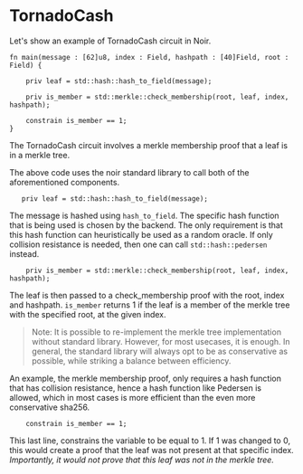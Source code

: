 # TornadoCash

Let's show an example of TornadoCash circuit in Noir.

```rust,noplaypen
fn main(message : [62]u8, index : Field, hashpath : [40]Field, root : Field) {

    priv leaf = std::hash::hash_to_field(message);

    priv is_member = std::merkle::check_membership(root, leaf, index, hashpath);

    constrain is_member == 1;
}
```

The TornadoCash circuit involves a merkle membership proof that a leaf is in a merkle tree.

The above code uses the noir standard library to call both of the aforementioned components.

```rust,noplaypen
   priv leaf = std::hash::hash_to_field(message);
```

The message is hashed using `hash_to_field`. The specific hash function that is being used is chosen by the backend. The only requirement is that this hash function can heuristically be used as a random oracle. If only collision resistance is needed, then one can call `std::hash::pedersen` instead.

```rust,noplaypen
    priv is_member = std::merkle::check_membership(root, leaf, index, hashpath);
```

The leaf is then passed to a check_membership proof with the root, index and hashpath. `is_member` returns 1 if the leaf is a member of the merkle tree with the specified root, at the given index.

>Note: It is possible to re-implement the merkle tree implementation without standard library. However, for most usecases, it is enough. In general, the standard library will always opt to be as conservative as possible, while striking a balance between efficiency.

An example, the merkle membership proof, only requires a hash function that has collision resistance, hence a hash function like Pedersen is allowed, which in most cases is more efficient than the even more conservative sha256. 

```rust,noplaypen
    constrain is_member == 1;
```

This last line, constrains the variable to be equal to 1. If 1 was changed to 0, this would create a proof that the leaf was not present at that specific index. _Importantly, it would not prove that this leaf was not in the merkle tree._ 

